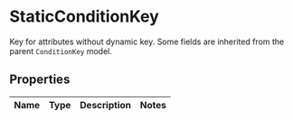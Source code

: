 

# StaticConditionKey

Key for attributes without dynamic key. Some fields are inherited from the parent `ConditionKey` model.

## Properties

| Name | Type | Description | Notes |
|------------ | ------------- | ------------- | -------------|



